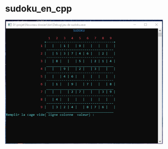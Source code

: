 # sudoku_en_cpp
![This is an image](https://github.com/NirinaMickael/sudoku_en_cpp/blob/main/Annotation%202021-10-20%20162829.png)
